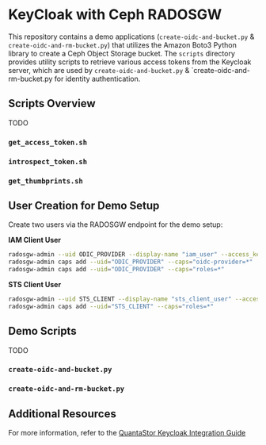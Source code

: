 # KeyCloak with Ceph RADOSGW

This repository contains a demo applications (`create-oidc-and-bucket.py` & `create-oidc-and-rm-bucket.py`) that utilizes the Amazon Boto3 Python library to create a Ceph Object Storage bucket. The `scripts` directory provides utility scripts to retrieve various access tokens from the Keycloak server, which are used by `create-oidc-and-bucket.py` & `create-oidc-and-rm-bucket.py for identity authentication.

## Scripts Overview

TODO

### `get_access_token.sh`

### `introspect_token.sh`

### `get_thumbprints.sh`

## User Creation for Demo Setup

Create two users via the RADOSGW endpoint for the demo setup:

**IAM Client User**

```bash
radosgw-admin --uid ODIC_PROVIDER --display-name "iam_user" --access_key ODIC_PROVIDER --secret test123 user create
radosgw-admin caps add --uid="ODIC_PROVIDER" --caps="oidc-provider=*"
radosgw-admin caps add --uid="ODIC_PROVIDER" --caps="roles=*"
```

**STS Client User**

```bash
radosgw-admin --uid STS_CLIENT --display-name "sts_client_user" --access_key STS_CLIENT --secret test321 user create
radosgw-admin caps add --uid="STS_CLIENT" --caps="roles=*"
```

## Demo Scripts

TODO

### `create-oidc-and-bucket.py`

### `create-oidc-and-rm-bucket.py`


## Additional Resources

For more information, refer to the [QuantaStor Keycloak Integration Guide](https://wiki.osnexus.com/index.php?title=KeyCloak_Integration)

